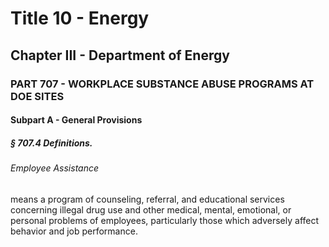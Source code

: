
# Title 10 - Energy
## Chapter III - Department of Energy
### PART 707 - WORKPLACE SUBSTANCE ABUSE PROGRAMS AT DOE SITES
#### Subpart A - General Provisions
##### § 707.4 Definitions.
###### Employee Assistance

means a program of counseling, referral, and educational services concerning illegal drug use and other medical, mental, emotional, or personal problems of employees, particularly those which adversely affect behavior and job performance.
